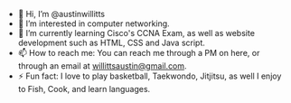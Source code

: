 - 👋 Hi, I’m @austinwillitts
- 👀 I’m interested in computer networking. 
- 🌱 I’m currently learning Cisco's CCNA Exam, as well as website development such as HTML, CSS and Java script. 
- 📫 How to reach me: You can reach me through a PM on here, or through an email at willittsaustin@gmail.com. 
- ⚡ Fun fact: I love to play basketball, Taekwondo, Jitjitsu, as well I enjoy to Fish, Cook, and learn languages. 

<!---
austinwillitts/austinwillitts is a ✨ special ✨ repository because its `README.md` (this file) appears on your GitHub profile.
You can click the Preview link to take a look at your changes.
--->
